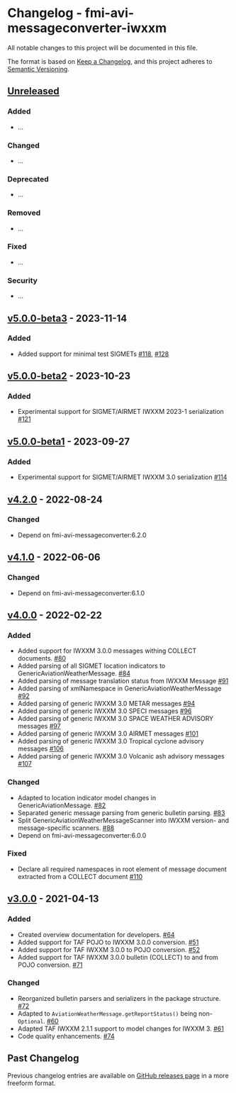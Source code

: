 # Changelog - fmi-avi-messageconverter-iwxxm

All notable changes to this project will be documented in this file.

The format is based on [Keep a Changelog](https://keepachangelog.com/en/1.0.0/), and this project adheres
to [Semantic Versioning](https://semver.org/spec/v2.0.0.html).

## [Unreleased]

### Added

- ...

### Changed

- ...

### Deprecated

- ...

### Removed

- ...

### Fixed

- ...

### Security

- ...

## [v5.0.0-beta3] - 2023-11-14

### Added

- Added support for minimal test SIGMETs [#118], [#128]

## [v5.0.0-beta2] - 2023-10-23

### Added

- Experimental support for SIGMET/AIRMET IWXXM 2023-1 serialization [#121]

## [v5.0.0-beta1] - 2023-09-27

### Added

- Experimental support for SIGMET/AIRMET IWXXM 3.0 serialization [#114]

## [v4.2.0] - 2022-08-24

### Changed

- Depend on fmi-avi-messageconverter:6.2.0

## [v4.1.0] - 2022-06-06

### Changed

- Depend on fmi-avi-messageconverter:6.1.0

## [v4.0.0] - 2022-02-22

### Added

- Added support for IWXXM 3.0.0 messages withing COLLECT documents. [#80]
- Added parsing of all SIGMET location indicators to GenericAviationWeatherMessage. [#84]
- Added parsing of message translation status from IWXXM Message [#91]
- Added parsing of xmlNamespace in GenericAviationWeatherMessage [#92]
- Added parsing of generic IWXXM 3.0 METAR messages [#94]
- Added parsing of generic IWXXM 3.0 SPECI messages [#96]
- Added parsing of generic IWXXM 3.0 SPACE WEATHER ADVISORY messages [#97]
- Added parsing of generic IWXXM 3.0 AIRMET messages [#101]
- Added parsing of generic IWXXM 3.0 Tropical cyclone advisory messages [#106]
- Added parsing of generic IWXXM 3.0 Volcanic ash advisory messages [#107]

### Changed

- Adapted to location indicator model changes in GenericAviationMessage. [#82]
- Separated generic message parsing from generic bulletin parsing. [#83]
- Split GenericAviationWeatherMessageScanner into IWXXM version- and message-specific scanners. [#88]
- Depend on fmi-avi-messageconverter:6.0.0

### Fixed
- Declare all required namespaces in root element of message document extracted from a COLLECT document [#110]

## [v3.0.0] - 2021-04-13

### Added

- Created overview documentation for developers. [#64]
- Added support for TAF POJO to IWXXM 3.0.0 conversion. [#51]
- Added support for TAF IWXXM 3.0.0 to POJO conversion. [#52]
- Added support for TAF IWXXM 3.0.0 bulletin (COLLECT) to and from POJO conversion. [#71]

### Changed

- Reorganized bulletin parsers and serializers in the package structure. [#72]
- Adapted to `AviationWeatherMessage.getReportStatus()` being non-`Optional`. [#60]
- Adapted TAF IWXXM 2.1.1 support to model changes for IWXXM 3. [#61]
- Code quality enhancements. [#74]

## Past Changelog

Previous changelog entries are available
on [GitHub releases page](https://github.com/fmidev/fmi-avi-messageconverter-iwxxm/releases) in a more freeform format.

[Unreleased]: https://github.com/fmidev/fmi-avi-messageconverter-iwxxm/compare/fmi-avi-messageconverter-iwxxm-4.2.0...HEAD

[v5.0.0-beta3]: https://github.com/fmidev/fmi-avi-messageconverter-iwxxm/releases/tag/fmi-avi-messageconverter-iwxxm-5.0.0-beta3

[v5.0.0-beta2]: https://github.com/fmidev/fmi-avi-messageconverter-iwxxm/releases/tag/fmi-avi-messageconverter-iwxxm-5.0.0-beta2

[v5.0.0-beta1]: https://github.com/fmidev/fmi-avi-messageconverter-iwxxm/releases/tag/fmi-avi-messageconverter-iwxxm-5.0.0-beta1

[v4.2.0]: https://github.com/fmidev/fmi-avi-messageconverter-iwxxm/releases/tag/fmi-avi-messageconverter-iwxxm-4.2.0

[v4.1.0]: https://github.com/fmidev/fmi-avi-messageconverter-iwxxm/releases/tag/fmi-avi-messageconverter-iwxxm-4.1.0

[v4.0.0]: https://github.com/fmidev/fmi-avi-messageconverter-iwxxm/releases/tag/fmi-avi-messageconverter-iwxxm-4.0.0

[v3.0.0]: https://github.com/fmidev/fmi-avi-messageconverter-iwxxm/releases/tag/fmi-avi-messageconverter-iwxxm-3.0.0

[#51]:https://github.com/fmidev/fmi-avi-messageconverter-iwxxm/issues/51

[#52]:https://github.com/fmidev/fmi-avi-messageconverter-iwxxm/issues/52

[#60]:https://github.com/fmidev/fmi-avi-messageconverter-iwxxm/issues/60

[#61]:https://github.com/fmidev/fmi-avi-messageconverter-iwxxm/issues/61

[#64]:https://github.com/fmidev/fmi-avi-messageconverter-iwxxm/issues/64

[#71]:https://github.com/fmidev/fmi-avi-messageconverter-iwxxm/issues/71

[#72]:https://github.com/fmidev/fmi-avi-messageconverter-iwxxm/issues/72

[#74]:https://github.com/fmidev/fmi-avi-messageconverter-iwxxm/issues/74

[#80]:https://github.com/fmidev/fmi-avi-messageconverter-iwxxm/issues/80

[#82]:https://github.com/fmidev/fmi-avi-messageconverter-iwxxm/issues/82

[#83]:https://github.com/fmidev/fmi-avi-messageconverter-iwxxm/issues/83

[#84]:https://github.com/fmidev/fmi-avi-messageconverter-iwxxm/issues/84

[#88]:https://github.com/fmidev/fmi-avi-messageconverter-iwxxm/issues/88

[#91]: https://github.com/fmidev/fmi-avi-messageconverter-iwxxm/issues/91

[#92]: https://github.com/fmidev/fmi-avi-messageconverter-iwxxm/issues/92

[#94]: https://github.com/fmidev/fmi-avi-messageconverter-iwxxm/issues/94

[#96]: https://github.com/fmidev/fmi-avi-messageconverter-iwxxm/issues/96

[#97]: https://github.com/fmidev/fmi-avi-messageconverter-iwxxm/issues/97

[#101]: https://github.com/fmidev/fmi-avi-messageconverter-iwxxm/issues/101

[#106]: https://github.com/fmidev/fmi-avi-messageconverter-iwxxm/issues/106

[#107]: https://github.com/fmidev/fmi-avi-messageconverter-iwxxm/issues/107

[#110]: https://github.com/fmidev/fmi-avi-messageconverter-iwxxm/issues/110

[#114]: https://github.com/fmidev/fmi-avi-messageconverter-iwxxm/pull/114

[#118]: https://github.com/fmidev/fmi-avi-messageconverter-iwxxm/pull/118

[#121]: https://github.com/fmidev/fmi-avi-messageconverter-iwxxm/pull/121

[#128]: https://github.com/fmidev/fmi-avi-messageconverter-iwxxm/pull/128